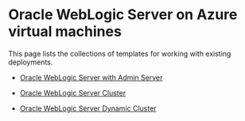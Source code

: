<!--
Copyright (c) 2022, Oracle and/or its affiliates.
Licensed under the Universal Permissive License v 1.0 as shown at https://oss.oracle.com/licenses/upl.
-->

# Oracle WebLogic Server on Azure virtual machines


This page lists the collections of templates for working with existing deployments.

* [Oracle WebLogic Server with Admin Server](../admin/)

* [Oracle WebLogic Server Cluster](../cluster/)

* [Oracle WebLogic Server Dynamic Cluster](../dynamic-cluster/)


